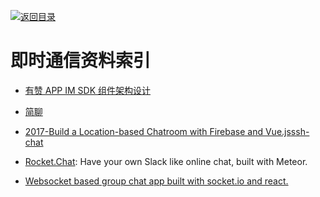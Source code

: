 [![返回目录](https://user-images.githubusercontent.com/5803001/38079637-ff0abcf0-3371-11e8-9b76-ad651620afc7.jpg)](https://github.com/wxyyxc1992/Awesome-Links)

# 即时通信资料索引

* [有赞 APP IM SDK 组件架构设计](http://tech.youzan.com/you-zan-im-sdk-ke-hu-duan-she-ji/)

* [简聊](https://github.com/jianliaoim/talk-os)

- [2017-Build a Location-based Chatroom with Firebase and Vue.js](https://parg.co/bLH)[ssh-chat](https://github.com/shazow/ssh-chat)

- [Rocket.Chat](https://github.com/RocketChat/Rocket.Chat): Have your own Slack like online chat, built with Meteor.

* [Websocket based group chat app built with socket.io and react.](https://github.com/justadudewhohacks/websocket-chat)
